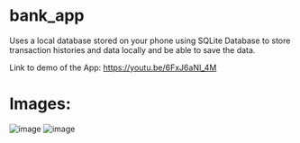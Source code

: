 # bank_app

Uses a local database stored on your phone using SQLite Database to store transaction histories and data locally and be able to save the data.

Link to demo of the App:
https://youtu.be/6FxJ6aNI_4M

# Images:

![image](https://user-images.githubusercontent.com/70048742/114752505-fc9ed680-9d73-11eb-9a4b-da672a6a51ec.png)
![image](https://user-images.githubusercontent.com/70048742/114752633-26f09400-9d74-11eb-8b2f-4ae39e754c63.png)

